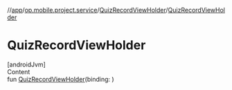 //[app](../../../index.md)/[op.mobile.project.service](../index.md)/[QuizRecordViewHolder](index.md)/[QuizRecordViewHolder](-quiz-record-view-holder.md)



# QuizRecordViewHolder  
[androidJvm]  
Content  
fun [QuizRecordViewHolder](-quiz-record-view-holder.md)(binding: <ERROR CLASS>)  



